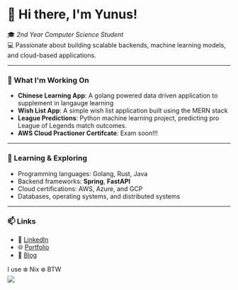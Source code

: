 # 👋 Hi there, I'm Yunus!  

🎓 *2nd Year Computer Science Student*  
💻 Passionate about building scalable backends, machine learning models, and cloud-based applications.  

---

### 🚀 What I'm Working On  
- **Chinese Learning App**: A golang powered data driven application to supplement in langauge learning
- **Wish List App**: A simple wish list application built using the MERN stack
- **League Predictions**: Python machine learning project, predicting pro League of Legends match outcomes.
- **AWS Cloud Practioner Certifcate**: Exam soon!!!

---

### 🌱 Learning & Exploring  
- Programming languages: Golang, Rust, Java
- Backend frameworks: **Spring**, **FastAPI**  
- Cloud certifications: AWS, Azure, and GCP  
- Databases, operating systems, and distributed systems  

---

### 📫 Links
- 💼 [LinkedIn](https://www.linkedin.com/in/yunzz/)  
- 🌐 [Portfolio](https://yunz.dev)
- 📝 [Blog](https://medium.com/@ynssyd0210)

I use ❄️ Nix ❄️ BTW <br>
![](https://komarev.com/ghpvc/?username=yunz-dev&style=for-the-badge)
<!-- Proudly created with GPRM ( https://gprm.itsvg.in ) -->
<!--
**yunz-dev/yunz-dev** is a ✨ _special_ ✨ repository because its `README.md` (this file) appears on your GitHub profile.
Here are some ideas to get you started:
- 🔭 I’m currently working on ...
- 🌱 I’m currently learning ...
- 👯 I’m looking to collaborate on ...
- 🤔 I’m looking for help with ...
- 💬 Ask me about ...
- 📫 How to reach me: ...
- 😄 Pronouns: ...
- ⚡ Fun fact: ...
-->
